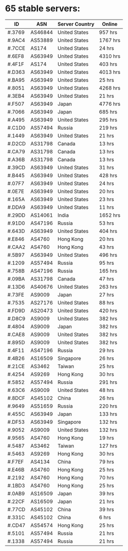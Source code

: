 # 65 stable servers:

| ID | ASN | Server Country | Online |
| ------ | ------ | ------ | ------ |
| #.3769 | AS46844 | United States | 957 hrs |
| #.9AC4 | AS53889 | United States | 1767 hrs |
| #.7CCE | AS174 | United States | 24 hrs |
| #.6EF8 | AS63949 | United States | 4310 hrs |
| #.4F1F | AS174 | United States | 403 hrs |
| #.D363 | AS63949 | United States | 4013 hrs |
| #.BA95 | AS63949 | United States | 25 hrs |
| #.8051 | AS63949 | United States | 4268 hrs |
| #.3EB4 | AS63949 | United States | 21 hrs |
| #.F507 | AS63949 | Japan | 4776 hrs |
| #.7066 | AS63949 | Japan | 685 hrs |
| #.A495 | AS63949 | United States | 295 hrs |
| #.C1D0 | AS57494 | Russia | 219 hrs |
| #.1449 | AS63949 | United States | 21 hrs |
| #.D2CD | AS31798 | Canada | 13 hrs |
| #.CA79 | AS31798 | Canada | 13 hrs |
| #.A36B | AS31798 | Canada | 13 hrs |
| #.39CD | AS63949 | United States | 31 hrs |
| #.B445 | AS63949 | United States | 428 hrs |
| #.07F7 | AS63949 | United States | 24 hrs |
| #.0E7E | AS63949 | United States | 20 hrs |
| #.165A | AS63949 | United States | 23 hrs |
| #.DDA9 | AS63949 | United States | 11 hrs |
| #.29DD | AS14061 | India | 1652 hrs |
| #.91D0 | AS47196 | Russia | 53 hrs |
| #.643D | AS63949 | United States | 404 hrs |
| #.E846 | AS4760 | Hong Kong | 20 hrs |
| #.CAA2 | AS4760 | Hong Kong | 43 hrs |
| #.5B97 | AS63949 | United States | 496 hrs |
| #.1209 | AS57494 | Russia | 95 hrs |
| #.758B | AS47196 | Russia | 165 hrs |
| #.09BA | AS31798 | Canada | 47 hrs |
| #.13D6 | AS40676 | United States | 263 hrs |
| #.73FE | AS9009 | Japan | 27 hrs |
| #.7535 | AS27176 | United States | 88 hrs |
| #.FD9D | AS20473 | United States | 420 hrs |
| #.D8C9 | AS9009 | United States | 382 hrs |
| #.4804 | AS9009 | Japan | 382 hrs |
| #.CAE8 | AS9009 | United States | 382 hrs |
| #.895D | AS9009 | United States | 382 hrs |
| #.4F11 | AS47196 | Russia | 29 hrs |
| #.4B26 | AS16509 | Singapore | 26 hrs |
| #.21CE | AS3462 | Taiwan | 25 hrs |
| #.4254 | AS9269 | Hong Kong | 30 hrs |
| #.5852 | AS57494 | Russia | 291 hrs |
| #.63C6 | AS9009 | United States | 48 hrs |
| #.8DCF | AS45102 | China | 26 hrs |
| #.9649 | AS51659 | Russia | 220 hrs |
| #.455C | AS63949 | Japan | 133 hrs |
| #.DF53 | AS63949 | Singapore | 132 hrs |
| #.9052 | AS9009 | United States | 132 hrs |
| #.9565 | AS4760 | Hong Kong | 19 hrs |
| #.5487 | AS3462 | Taiwan | 127 hrs |
| #.5463 | AS9269 | Hong Kong | 30 hrs |
| #.F7EF | AS4134 | China | 79 hrs |
| #.E46B | AS4760 | Hong Kong | 25 hrs |
| #.2192 | AS4760 | Hong Kong | 70 hrs |
| #.1BD3 | AS4760 | Hong Kong | 25 hrs |
| #.0AB9 | AS16509 | Japan | 39 hrs |
| #.22CF | AS16509 | Japan | 21 hrs |
| #.77CD | AS45102 | China | 39 hrs |
| #.331C | AS45102 | China | 6 hrs |
| #.CD47 | AS54574 | Hong Kong | 25 hrs |
| #.5101 | AS57494 | Russia | 21 hrs |
| #.1338 | AS57494 | Russia | 21 hrs |

